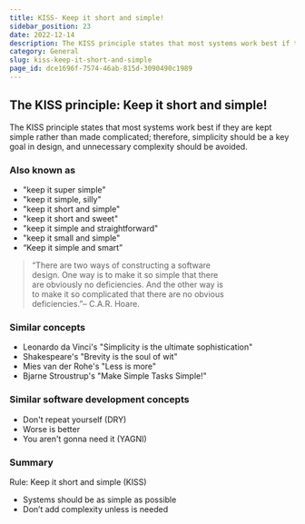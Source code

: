 ```yaml
---
title: KISS- Keep it short and simple!
sidebar_position: 23
date: 2022-12-14
description: The KISS principle states that most systems work best if they are kept simple rather than made complicated; therefore, simplicity should be a key goal in design, and unnecessary complexity should be avoided.
category: General
slug: kiss-keep-it-short-and-simple
page_id: dce1696f-7574-46ab-815d-3090490c1989
---
```




## The KISS principle: Keep it short and simple!


The KISS principle states that most systems work best if they are kept simple rather than made complicated; therefore, simplicity should be a key goal in design, and unnecessary complexity should be avoided.


### Also known as

- "keep it super simple"
- "keep it simple, silly"
- "keep it short and simple"
- "keep it short and sweet"
- "keep it simple and straightforward"
- "keep it small and simple"
- “Keep it simple and smart”

> “There are two ways of constructing a software  
> design. One way is to make it so simple that there  
> are obviously no deficiencies. And the other way is  
> to make it so complicated that there are no obvious  
> deficiencies.”– C.A.R. Hoare.


### Similar concepts

- Leonardo da Vinci's "Simplicity is the ultimate sophistication"
- Shakespeare's "Brevity is the soul of wit"
- Mies van der Rohe's "Less is more"
- Bjarne Stroustrup's "Make Simple Tasks Simple!"

### Similar software development concepts

- Don't repeat yourself (DRY)
- Worse is better
- You aren't gonna need it (YAGNI)

### Summary


Rule: Keep it short and simple (KISS)

- Systems should be as simple as possible
- Don’t add complexity unless is needed
